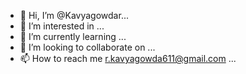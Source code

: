 - 👋 Hi, I’m @Kavyagowdar...
- 👀 I’m interested in ...
- 🌱 I’m currently learning ...
- 💞️ I’m looking to collaborate on ...
- 📫 How to reach me r.kavyagowda611@gmail.com ...

<!---
Kavyagowdar/Kavyagowdar is a ✨ special ✨ repository because its `README.md` (this file) appears on your GitHub profile.
You can click the Preview link to take a look at your changes.
--->
